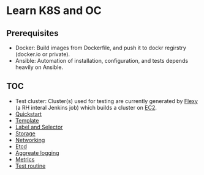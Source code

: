 # Learn K8S and OC

## Prerequisites

* Docker: Build images from Dockerfile, and push it to dockr regirstry (docker.io or private).
* Ansible: Automation of installation, configuration, and tests depends heavily on Ansible.

## TOC

* Test cluster: Cluster(s) used for testing are currently generated by
  [Flexy](flexy.md) (a RH interal Jenkins job) which builds a cluster on [EC2](../ec2/ec2.md).
* [Quickstart](quickstart.md)
* [Template](template.md)
* [Label and Selector](label_and_selector.md)
* [Storage](storage.md)
* [Networking](networking.md)
* [Etcd](etcd.md)
* [Aggreate logging](aggregate_logging.md)
* [Metrics](metrics.md)
* [Test routine](test_routine.md)
